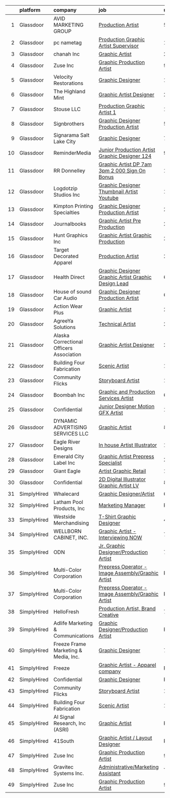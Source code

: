 

|    | platform    | company                                  | job                                                                                                                                                                                                                                                                                                                                                                                                                                                                                                                                                                                                                                                                                                                                                                                                                                                                                                                                                                                                                                                                                                                                                                                                                                                                  | update_time   | location           |
|---:|:------------|:-----------------------------------------|:---------------------------------------------------------------------------------------------------------------------------------------------------------------------------------------------------------------------------------------------------------------------------------------------------------------------------------------------------------------------------------------------------------------------------------------------------------------------------------------------------------------------------------------------------------------------------------------------------------------------------------------------------------------------------------------------------------------------------------------------------------------------------------------------------------------------------------------------------------------------------------------------------------------------------------------------------------------------------------------------------------------------------------------------------------------------------------------------------------------------------------------------------------------------------------------------------------------------------------------------------------------------|:--------------|:-------------------|
|  1 | Glassdoor   | AVID MARKETING GROUP                     | [Production Artist](https://www.glassdoor.com/partner/jobListing.htm?pos=129&ao=1110586&s=58&guid=000001818f57a4d39f6192e3453c7b8b&src=GD_JOB_AD&t=SR&vt=w&ea=1&cs=1_d06f1a72&cb=1655967294996&jobListingId=1007947394107&cpc=84DBBAA61F05C438&jrtk=3-0-1g67lf97n2hsc001-1g67lf986is3c800-e76a34bbe990b730--6NYlbfkN0A7V0KpZEibOia2R31KkKo-QS_Z_15RSZtpO6tRfXVCWUViCvfLr23bWvNSTicF_-9As8jhUDoEHvmHl8g7uz8qDaCgGbmrjkZ2_ri9Adf0WuHxKz1Go_mFGXyFtWUii7j89FgzLe04sVQ1bkhzt0ygUKFYH8dn8LNdfG5q0HOzOwHrOtQ0GHB-VM3nvMDLUisL1L_ZYv98ptHGsNthIhMK-uwDFUnlPkIgIRXcU8HgScsn0OtZBuhUTE26iT4CsC11gXes5mzxem6VIrTexmwAi0LiMeDaCzR4F2yIVTZ_ITvHR-8kBce7mcmUBUQy5Aej5i_VltrTeAFgXw4UzpQMcHl1UBK3Z6MTRbKH3kl1kXSmrtj2UvltQATYQbELtziMdoFjdMTKWSrq84U93GCQUwEFEmNKyTiczMNEQXhqXgD3maHFkKLCBDz9cbKTL1aazY5nNdesXCLJMODOvRysQsm1vk4DXIdn9Age_E0199F4gZAy_KWozuzGtwrh7GE%3D)                                                                                                                                                                                                                                                                                                                                                                                                           | 5d            | Rocky Hill, CT     |
|  2 | Glassdoor   | pc nametag                               | [Production Graphic Artist Supervisor](https://www.glassdoor.com/partner/jobListing.htm?pos=102&ao=1110586&s=58&guid=000001818f57a4d39f6192e3453c7b8b&src=GD_JOB_AD&t=SR&vt=w&ea=1&cs=1_781ed610&cb=1655967294992&jobListingId=1007934080483&cpc=16EFF8D9850E1D49&jrtk=3-0-1g67lf97n2hsc001-1g67lf986is3c800-3cd3e9a88b037b71--6NYlbfkN0DFd_m-NIxEdI9JF7hdQI8W9oUdxZLpU-FyRCny2N2m2r4NgZBvXEpIcr2CBnrzprmW0Zdn6zi9equiWg2qI_xlNop71XnpmfmQy2OiqOrNJLFOhCkejpbOZ227l1VKBetLbD2vPO5u7JBKIySx15IDV5IJI18aWeg62pMYFtHzzKfE6qOtsYIFBef3ltLwrt3B5oXtwlXNvcKkapYxaLs-IlNmKw3aGnM5MBBJOZhrWx1JsdznpVg1yTRISIi5owebn7bDjg3y-nla9H5wXVmut_i1yD6yolpvnsbvKi8hKpIACIMcQewt1Je99uE2RSxSjSSdNJbfi1lS0ek_3aCwYE1IFNim2O-HJtloZPBzh_AZoS4Daj6uLYLYxJEfx2fYCmgePUAiW1oQ1_ev6o4YN8oHfDbINNAE3NlxyNH3H3CTVxqTDBfh7jhdUxTl1MbewckuTo94dAGvwSOjBsqvpsdIuziwDZ-qjZ1qACEfxNw3eWt85kEntmeWHbrEg6QGcCDrq__dIqmpP9GlbbeI-lXXRDImeuE%3D)                                                                                                                                                                                                                                                                                                                                                        | 10d           | Madison, WI        |
|  3 | Glassdoor   | chanah Inc                               | [Graphic Artist](https://www.glassdoor.com/partner/jobListing.htm?pos=115&ao=1110586&s=58&guid=000001818f57a4d39f6192e3453c7b8b&src=GD_JOB_AD&t=SR&vt=w&ea=1&cs=1_9abb1c2b&cb=1655967294994&jobListingId=1007957923201&cpc=A65DF3A704A48F9B&jrtk=3-0-1g67lf97n2hsc001-1g67lf986is3c800-8641fa2e389c5b8a--6NYlbfkN0B6TcULZfb3cu0h-y8YhdfTDIi8jpfzA0mXp-9B58XZGH5IjzO1-VbNQe7AnQEc2c4RYOcQAiAWamkG5KxnCagQimeFcbeF6Xg9Utolzz4bdtHbGNCZ0SCtXp12PbEkEcDUsMR1gwDv4sWksON-ZsFYiZQ9243sMM_WspHxg7ooHNO9XNqz-UjtHZ5IFqfJ5s6lKc1HgWrd1lHyRRm4hFyPVcaFgvs_-4ZGiK03BSR0vfHtVO4KBFONc0VGdax_ygVTNCwSEjlJc_H3K84Oy3lvn6uzy1Pqqyemx35uCacUW3t1sCbKmXtiSORw2p6juUdmW-aEVrrR76IXwPvhvAgKq9RgsAXdxOXHbTCxAMZLh0u-01qB_k6xgBiep8Rivp5MtcLLpNV7LqFcO-hjtlDq6ASkLJCGQKDPz8baKTY23x05RkicXBU4QdsbGAVgCOuWxWuvMX9qkgunHPnMY8xtxl9WyZRDQ4WyLzGRfjYp6i0_jBRgq-Eb)                                                                                                                                                                                                                                                                                                                                                                                                                            | 24h           | Norfolk, VA        |
|  4 | Glassdoor   | Zuse Inc                                 | [Graphic Production Artist](https://www.glassdoor.com/partner/jobListing.htm?pos=110&ao=1110586&s=58&guid=000001818f57a4d39f6192e3453c7b8b&src=GD_JOB_AD&t=SR&vt=w&ea=1&cs=1_886b2395&cb=1655967294993&jobListingId=1007937048578&cpc=BA15C3E50D27FFE8&jrtk=3-0-1g67lf97n2hsc001-1g67lf986is3c800-0b8568a07d410f4e--6NYlbfkN0CdqKUP-fRlsGqWrLePJAseM1GGd4tijHt0mx8kQV0ErQUzFHyC0r4-m11VOuI_BDqzYKMAnvvFtF7P60FMTIcrBTp5Sid_2gxOFTkGhARRi657wL31TTlcPRmcXWtGDmgHMrxhKGaSXwy7DABoEpseNU5axQhialBq774lBGR6vchPopwY8gM92qN9zbc8QwQoITkudec9D3BJPmE930zZCFFZN_5LmEHQY_B6ZC6coVyoZNEvcYX4PccvQdN_0Tqpnl8fJz0rusV3CEpv1-Au11I58f-iRQ6L8_6elVPlNPK93EIbxgr6VhxMDQdKkcAKO5GDHKHFshOV2k3qNUBNy5srt0jXXZ76zrnRSKZDlW9Uai42oU0ZbPOu1OAcL7pgMz4VWhYGAGD603_CCnnEgrm1Wo9e-EiCfsyCPh_NbgrMOnYLh3w9CHqrB9RIRI-OYFzN4yOYBmNnZvg8IJc0Gs6YqqfYMIU9a784-6eLJS-IH79ztJFzuTuB8yA9U5o%3D)                                                                                                                                                                                                                                                                                                                                                                                                   | 9d            | Branford, CT       |
|  5 | Glassdoor   | Velocity Restorations                    | [Graphic Designer](https://www.glassdoor.com/partner/jobListing.htm?pos=119&ao=1110586&s=58&guid=000001818f57a4d39f6192e3453c7b8b&src=GD_JOB_AD&t=SR&vt=w&ea=1&cs=1_f74e90ba&cb=1655967294995&jobListingId=1007953681415&cpc=D39918EEEC7506B0&jrtk=3-0-1g67lf97n2hsc001-1g67lf986is3c800-ed3402e4edadf79f--6NYlbfkN0AN77IQYG4qNB0SF0w9dx5AeT6p643ab1gAjaH6HGqssSTiJOziOUFQx-rkxQ2Qw5YoWv23iPsrYkTx5hu6raKHBSgoPBs4oJ0BT-sEASzOa1Pc29OnwDpsH0ROCQYhdiLNKfIcSL9z-S6ZXBf1Sxuth8MaGFJjurKobo2vov7nETBME-b-wQAV6V3L5nz3LQk-URAZWC6TU-iV0V2_QtWfNDDC0kxJbmPvcaH0RrNbZyqNbw2kuVklj4o_3PHt9upUcZsPdYQROYgBJt1QNE_yyN6Fd7YhRwwXn-p2juF48vN77tpJ1Z4ZBVlWEMCXG6PbLjbGG3Uafs3CB00VdtkECNesglYSeFRdByStDDTS5JxJt2CCfbbrEpm-mV0c6zslXMWVGlso5KmsaO7lRmfsZVQj56K1_APhgKHC4DfpjoNeRqfDZq6nsW4nrVNwI6gUD1XURwRomwCH7vf6hBmtDD2yJaLXsAxfWdBC_BcPe9nLVbGN2-rXQ3zdnN1dlzmm6e94WA62kCEmL8dZC6mJfbhF4XU2YeIgJLJmLdYGgwuHIYPrbMLYwCIpj2cxHV2T6MgGP8RRvqot5G9T5lvZVK_oZrIcLpt5DakwCMrzDQ%3D%3D)                                                                                                                                                                                                                                                                                              | 1d            | Cantonment, FL     |
|  6 | Glassdoor   | The Highland Mint                        | [Graphic Artist Designer](https://www.glassdoor.com/partner/jobListing.htm?pos=101&ao=1110586&s=58&guid=000001818f57a4d39f6192e3453c7b8b&src=GD_JOB_AD&t=SR&vt=w&ea=1&cs=1_595c944d&cb=1655967294992&jobListingId=1007952141053&cpc=297CB4EAB7D64A33&jrtk=3-0-1g67lf97n2hsc001-1g67lf986is3c800-f9a88ad3db57a4f1--6NYlbfkN0BsHqX8Afu_eJ8Q1rBzXm4CuWZjmkE2hpenEkbK9tDwXqNdZrrLNm8IeSAgN9xvxGlBMNj1ncYUSmpbyPSY3HEpdBdjW-x9OH8dS38HzAvCfD7CATaFAKTnE54GaB0cmsEACbbii1FxUHznHsC1-gw-VAztqKZ2ClrHCMK0slgme0ydQAL4WcbraMdl6fdsjLKhYfN_pwFFjuS0c_OHaiS1fL84ofvn4PGuxJc0mYvg0E0-n3P5TI8ImD7R6R3WWnYbinZEPaxkSLpjhby1UFUsyqWQVNjB3MRQXEn2XbWxJ_T2Ru31m8cdGWU-4g-nG-uZav3qBX-DGW12WT80nYvAYoCZftOLuXgnJiDtnjuaK17piYRLDAU3UvJfxaOrNkKuPe7HgwD0iEWlZN8UPkIUE8rPo52FOkpKBUKxnxZAtXmR-YbRejdHcpJmAhCIm1KVqzNKgks30cHG7N0fn5uN2bqUSykKO5Pp0Igf3f3DyNQKsJ9AcQ4w2SFvnKMkVbVQs1yLGRJzUg%3D%3D)                                                                                                                                                                                                                                                                                                                                                                                       | 2d            | Melbourne, FL      |
|  7 | Glassdoor   | Stouse  LLC                              | [Production Graphic Artist 1](https://www.glassdoor.com/partner/jobListing.htm?pos=105&ao=1110586&s=58&guid=000001818f57a4d39f6192e3453c7b8b&src=GD_JOB_AD&t=SR&vt=w&ea=1&cs=1_a64ff613&cb=1655967294993&jobListingId=1007954437913&cpc=297CB4EAB7D64A33&jrtk=3-0-1g67lf97n2hsc001-1g67lf986is3c800-23950b3b5964e247--6NYlbfkN0ADSc9Aw7WcSLko5KXn6noZ6W2YZHZpIKF3H51IBcUglNYHyxzYln0m69qwNxwTPZ09eAuZjGJ26MZh8UxM4OlQ5MMmyH86DulKRppUUKr9_jUIUguNAyaDVsfUUbTtKXPrjmsROYt3FPubCvPiKyGzvPcsrdqFmDS58AJ0A32o6U8UuwDZ1x8ZJVcG-oLHr8u8BKOeu7EWmBkdkuaavVmg2LczprKN5GCl2V9kBAJOmLRxePF3bNnrmUiyB65PjbXy7mjCACO4THwUBIA9bvBnIShI7BjHXlGjfN0ucetpPSR4T1PYA3O1mmbQw9IZlTd8z4iLwL9TKeYbBJAr2Qwk4X-PRA-vppID_waMupjYI-xrw2apVrokGchR-ZCwBCAIBo7RUuGt--J4q95FwZMRK7SMSdE-YKInFJxkJwYgbi5DuCoSajvBD5IKKOu9tva7SSeIt_dQC81hapHLUKUIaJVxQXc654ke4fQgy3guydq82tNp5oqBMITOCudG6fgdHOumgpF5WeLPBAHRqvSj0_T26JnJ7YpqPBp6Eqb-r0olPn37r1Z3tbCtX_A7FyZ7PXdj0G36W3IRhR_hqb9X)                                                                                                                                                                                                                                                                                                               | 1d            | New Century, KS    |
|  8 | Glassdoor   | Signbrothers                             | [Graphic Designer Production Artist](https://www.glassdoor.com/partner/jobListing.htm?pos=106&ao=1110586&s=58&guid=000001818f57a4d39f6192e3453c7b8b&src=GD_JOB_AD&t=SR&vt=w&ea=1&cs=1_3cd1a409&cb=1655967294993&jobListingId=1007947707727&cpc=BE35796875A68D35&jrtk=3-0-1g67lf97n2hsc001-1g67lf986is3c800-3b984b60496ebe44--6NYlbfkN0ACccyFfUeZEWhzKtYpoaLcmomjXWL8izgaLOKzivMRCC-6YhmrBGzl6eJzelYjFDF3FNFHMwh8TWtaMjW1z7wdm0Rz4CzOzgiVrWIbMVmLx0vc922P8abZN1R881ZhDOwZY5x0z9AdWCM9Lkn_y8RntRyBh_e4K3VyHzcUopwRg7-UcXy6DViuAcPkL5p0d3f-J_nXFZ49zLhKwuVFPxvJp1tOZIcX6FnhjM__FEjRenRmZbBacoO2wvLVf57XJvX3wVNv51WAtPZw-xCoKl3iAxwlg5-uLcDN7jvJq_equ5XXDhSG5r8_0dRzQ8lMkZPog9HhiHEVz31MQX8Ji1-ou3no8ZZb9F_VLdxhSbksHzpG5R6hTIW5CWF2kKP3ab9W-dKVXBv9C93wHGNR3vBpjMjwPFPD-s8m7Si9dOAmQpaT42L-kCabsH9bEpgeZozqxWGC2YIchg40U8smffkwVfFhUCvNqeZbQCMRyR3_0lSOoGkpgFmgI2JvuFeUXBe0fHjkJ62BUnMJ4f9FdulQ)                                                                                                                                                                                                                                                                                                                                                                        | 5d            | Wall Township, NJ  |
|  9 | Glassdoor   | Signarama Salt Lake City                 | [Graphic Designer](https://www.glassdoor.com/partner/jobListing.htm?pos=128&ao=1110586&s=58&guid=000001818f57a4d39f6192e3453c7b8b&src=GD_JOB_AD&t=SR&vt=w&ea=1&cs=1_39b05d90&cb=1655967294996&jobListingId=1007943003103&cpc=AF02A54CD0F60729&jrtk=3-0-1g67lf97n2hsc001-1g67lf986is3c800-19706481237924a5--6NYlbfkN0Dx3r3E47sSe5bB3PIy1uzBZvlB7xy2NhfhZMlxQTsxrM9CNnVPR6P6JtBXNbjAjFcYmjflaaTuXWU3zqWuRh0bCTJWlJCYtS_oOOWTHzVtF6rzIX5w7GBlSlNv4s9oRYso8VcMP6C-dDzsVbHpDU0sEBxZeOAYAr-sRdSLbuQ13jjOAjyDjwAw1e5pExvFdZ1pGcQsJSWDfpIU6TbMgHUsvHDMGHZFUyBkNV-BVdT74jjmoFQCBNoR4I071hdJFVf1QV-1XiWhE2iLRNwZH8Iz48QFkU1SixpIc2zIl11pqikvaGUDS1fMLJT4cunOST7cEuGbtXs4sFZsKX9VimTOD6j1XzK7CXbQ5iYSXv8-WJeChsaCCcuv8NX43lo9_1dYI2BllSmAtNfdOs7m55S5nkBo6dH0LCoegfDAekaIGJTWhestX9IzN_p2hRC405bSnVxBPbUPvzpSw1R_0_v5Tot2ucMgX4gL8SIHzIkTlSGecqnudJyQ1qRvS3PxnOE%3D)                                                                                                                                                                                                                                                                                                                                                                                                            | 7d            | Salt Lake City, UT |
| 10 | Glassdoor   | ReminderMedia                            | [Junior Production Artist Graphic Designer  124 ](https://www.glassdoor.com/partner/jobListing.htm?pos=120&ao=1110586&s=58&guid=000001818f57a4d39f6192e3453c7b8b&src=GD_JOB_AD&t=SR&vt=w&ea=1&cs=1_a070b997&cb=1655967294995&jobListingId=1007936492395&cpc=8795CF9063CD573D&jrtk=3-0-1g67lf97n2hsc001-1g67lf986is3c800-7b22565f913d3ba4--6NYlbfkN0BV5xWQvMmIkgUcdRWb7iWRWS4LnwJ0A4ASNg0KGqrukA_POA8ifgoOj7ZHGRdIKnJM5Akv8CTLuRVEIx207IoYs1BhSAbtReHIYvmvPqbtNGNcxVsuzDtORUdfUxpihn8OMUflEE6gJ0UZbU5AIBq6QU3GEB8SGxKNym6o4a4v-qkxisXqaspgl7YK5uJRd6Au0rdj0nojwzslc2iBzquyul8rvuVMjLMlbsZZnIQvMIJuSqFq0YK3qeL7TxrciNGMj8S2b3NbrOXbGMKr0I-SnJ88ofPmBlEBTL2ThcE8LHn4b5VjSNqkQkxdOZJLcX8iC6LxSB-nyBIBthf6DAXG52kmI8yK9mk3Ud--qM_8D30LkR5m7NDK_i0clPn3lE0Jn-DzZ9K558Lo9zEanktRaP-ptGk9BfbbIdPujrBqXicjnPFlqdxqAztG7KuyqCG5_RofERshEupnXQNRoJk-qJxurBwW3kXOcqk-_dwtY505E9r8oUYXAeMwl92Ny55LzJeb1nr9s7ASdWXsixaRNf3jUVtXW0Q%3D)                                                                                                                                                                                                                                                                                                                                             | 9d            | Nashville, TN      |
| 11 | Glassdoor   | RR Donnelley                             | [Graphic Artist DP 7am   3pm   2 000 Sign On Bonus ](https://www.glassdoor.com/partner/jobListing.htm?pos=103&ao=1110586&s=58&guid=000001818f57a4d39f6192e3453c7b8b&src=GD_JOB_AD&t=SR&vt=w&cs=1_e294ecd3&cb=1655967294992&jobListingId=1007955687035&cpc=155EB9D5185558AF&jrtk=3-0-1g67lf97n2hsc001-1g67lf986is3c800-3b4761910ca3d03c--6NYlbfkN0DQpuU7UE6yhN46mdqZaAMIaggdPPHg1fhRxyLNKUmHpxxgyMMziLTYg2mRwjzRr9Z6aT9dCYPou1YntXrkxXKoWryHa2-A2J5ZfDYs4WW4sc6tvHqxiWleX7ikvSSgVvYopmyqwLGmjhTW7LF7Dlv_2SHY1kBMU0GQD99aVALiYAZVwhd0pFb3V38XpuM4Q4fN_TSP9up0gJP3PZpI69mvZAF0kyDLtoDZaFaPlrHULxuWoX2sutsO916m7j7nCz2RBZAo3K27Vbu8tsGZLkJrjAGdUuXkl60luliX5TUrCma0Fv7j3eLWHZo4t5kwz__AZFqcGoJvd7ysOc_nUIB-zb5DMI73erkPwcG5ngekE8jjW0rtybq_CWFPbUVVj7Z3sg9mbQyxW8eJmWzNn0YSYWbBxYtQQDtmySamSrzruzgaLmbW2A1dxGjNoriK1a-ZJ6XYweLf0ZExvFAKHu02v6H-HOJvxEZjGE2FJwiUhEzqYNKDLNhAQT_ga0R194QbTbaIn2fxbDCQprcdjbAhUofCpvNwlKLMnbOtEPxnbgNg4N19DiMEURifO-vG-BoakqJMlHRpBTaBQlEXCfKRve9ei9mHfqb2VjdsThTuzvxBfrhg1uudGfW2Xns8Sbn4Hz_lzvCJpqg5BU1v7Df0HxtIIaLpbJQjfws_omceHwg1y7l_FMl2-gr7T4S0MZT30TUBRfvw_iGPZUlj_3Hno4FfAjAlpO8cgP89m_EmcVIbYK-u52pOg3fnOYJ7-qZDC7mcy8y1Jx6DiPY8WNMP7_ml537_lAx3oLGHXWrnH3W1MBczoCL12NQxX0VcsT_Vm-K_ppROWSYVVDwiS8SqNdTULijyNlcRjIY1-EFsxQ%3D%3D) | 1d            | De Pere, WI        |
| 12 | Glassdoor   | Logdotzip Studios  Inc                   | [Graphic Designer   Thumbnail Artist Youtube](https://www.glassdoor.com/partner/jobListing.htm?pos=130&ao=1110586&s=58&guid=000001818f57a4d39f6192e3453c7b8b&src=GD_JOB_AD&t=SR&vt=w&ea=1&cs=1_baa18275&cb=1655967294996&jobListingId=1007954705702&cpc=39A4E8CE329AB187&jrtk=3-0-1g67lf97n2hsc001-1g67lf986is3c800-4f6bbf6ab21dd031--6NYlbfkN0BjyFNZUUvAOXUC9zjb5vx8bblGqKy5NDQQSXaudgCUS-RwZ5L5x1aXsL1YVjyStCNReoXTONS5XjFH3Y44Avw2l5cs-mbsKsw9iRazkZeFY4f3TgpNp1GhhuxpM9iL43qutxXFO-5Oac2waPnNKCp-jwIUU9Nm2oLRdd7SOIfi6nNsR0HMDWcuIJRYVjr9iWb6iujJBVvVoc-BWsv34-mu6R-HBTSsl9x33scPF1B0h42tlX9B6jXXKBepijDLquiuTfyI7_Tb_SHzeCix8i316tduyJCkZTWWhQ_RwQ-CuErEhtnBDIdbyzEwUPrjHudnkd4lSzeem0EncC8ZsCCQCsaUTerKz_OmdNj7RSdkoS6IfrZYRlh1ZR6vhWu5iQPiq5iMtBQmACQebAHDTX_wQ0FM73DQCOZePO2hQESSP23I7WSkqnOcfffI2HUs3diaElQGg-_wqcmwbrI_38x7aY2JXHH3Ymq8K0QhcSRJS4MYBCObavkD-8Sz3xN_tUYEOx6kAT2L796Dnpn-9IdPoWQ_zfpRk7I%3D)                                                                                                                                                                                                                                                                                                                                                 | 1d            | Austin, TX         |
| 13 | Glassdoor   | Kimpton Printing   Specialties           | [Graphic Designer Production Artist](https://www.glassdoor.com/partner/jobListing.htm?pos=117&ao=1110586&s=58&guid=000001818f57a4d39f6192e3453c7b8b&src=GD_JOB_AD&t=SR&vt=w&ea=1&cs=1_04ba4032&cb=1655967294994&jobListingId=1007956921007&cpc=663B5FE45D73772E&jrtk=3-0-1g67lf97n2hsc001-1g67lf986is3c800-6d00c597b6b50ac5--6NYlbfkN0DZZww-p_mr8GWlqIRBY21Wjl_Fk3kglyx5_HcxykVqwQHnXXR0FP8amgtuvC5Iy90b6B08H2y3xAl15_T794I1Bf70SkH3kx6MB4-OfUx6EgGr_FVZ1vPiIojsWgSV0R3LJzo019abcBQ9yt4X77a5JtVCkUylT4Ak89CPBVoT--wdkDy_nv-66ZsuO-9pUK_VWYXIcQ_njN8oVXEUSb25d1XapJoHoN1wUGhos-aY6-SpvyImQLqmlsfi3C76Fy34878-X9wJ_OG8U0VKWOQPC3-86BM9TcMUHnVGUtBqEivSFn2X82h_b_wevoTUOli9NQSWEobrdfMi4yH1dG2hU8P45pRxKsbeQzsudqeFg04Kb5ba_X6Hq7Erl7cBlfESSy7vnfvZYXTDKnzbuvlVeYNc4YJGYthIR116NrKL-iscujz2FLO0Z59LoiFVbZDmexWiazZG3Kobl23_27blI-9S9L7cbZ5wUAWNYq71GXj5uuup3IdL4cmEKmKL_Xmjdk_rqqdzDg%3D%3D)                                                                                                                                                                                                                                                                                                                                                                            | 24h           | Macedonia, OH      |
| 14 | Glassdoor   | Journalbooks                             | [Graphic Artist   Pre Production](https://www.glassdoor.com/partner/jobListing.htm?pos=121&ao=1110586&s=58&guid=000001818f57a4d39f6192e3453c7b8b&src=GD_JOB_AD&t=SR&vt=w&ea=1&cs=1_de2d90e7&cb=1655967294995&jobListingId=1007957296401&cpc=BAEB662971763A76&jrtk=3-0-1g67lf97n2hsc001-1g67lf986is3c800-207ff1893da048ed--6NYlbfkN0AkzQkZ8_9-i7_xQ3n4J8S4UWdWKSdyy7Xen1coeqyRb4qpVWxuxqBRBZ8fApyngVkWSbNjsUZb_eYjo58jrbuzV9DYAS-M9JqGISD1OKM5RsTPumJh_PfZKOdtZDHrppW7GXTpwNgXj7rRWnUtcOW8pzA-Xf5-aKGmoRMFJfWDoAbFEKggqrHB9rM4HzZ2y4EK6CUco_WAVizP8QnP9gR82PueaR7leZIAGtDPTFifmtHqnR2fHaR5a8Qv-WyG-fZ96ujpagmI8iMAF56kjau_yB0azs6OZmqcsEPg9bF_FAuWYP5QD9z4HPTG85btcm--ZXVrs1HLW3Fh-PkzxGJKOd73Xmcfkhgs_fwLTpolCs-k6-Vsw7AZdOH-zzbpMwoS8ih4RgzYv3dw-BgOlhqB5RFD6CLdWwxYAzYw08py8qKvdAG_W9F_RcFgOyIBkAOQL-R4KcFn0XdEB5UGIp502SSaeUP9hZUnGoonRgLFnKqEnbpicjT5Es2WyyYqsRk%3D)                                                                                                                                                                                                                                                                                                                                                                                             | 24h           | Charlotte, NC      |
| 15 | Glassdoor   | Hunt Graphics  Inc                       | [Graphic Artist Graphic Production](https://www.glassdoor.com/partner/jobListing.htm?pos=122&ao=1110586&s=58&guid=000001818f57a4d39f6192e3453c7b8b&src=GD_JOB_AD&t=SR&vt=w&ea=1&cs=1_0b637b7c&cb=1655967294995&jobListingId=1007951879888&cpc=444700D72F2ECBCE&jrtk=3-0-1g67lf97n2hsc001-1g67lf986is3c800-0abf8e71859f38bb--6NYlbfkN0Bqu7Ztqn5X-aBEyVwJJIamyfX6Q_oR9HkxbF_uT610E0Y3j42G7EdXjRo6nXs1CKR1IkoLXWyvOOyObeBd_h_gqxeXX9vUF0YD6hw-7NC6Kb8G7SQom9HdXWX25RAsGF2Nzt6HyxP6PqWQhVJpPPsE-9P_cDC9J9vKAo-ndIHtcsKBoW10h4VHHZbjHlSz4RQXpF8Qhf5r27c1wY65UYGcJdOdwA9Rc25fxb-OXiUNBAb_tNK0zBmXSZqPpAkIYUEyCCIYtm3GJJDezIkz4fvfxZg-isEr9Q0dpA3TV3ZMS7zuGPXfuFw5psDdora2DmA3-XhZCn6NS-fVhx2ESA9AOUdcCx3NHnQ_XgLX_RBeQUxw8MMvuIvkQ9KAmlfQBSOUzTiC52ortZmuMC9asUw7LfM7X6ttm3Vqg94LQ_SC1TL9CcopqLzJ4TuJGDk0gDab3ZZDSOr_mtmFD00pilg5s7_-CLHLBovyPid-fdZMObdZQhsq8jeQMO4qx7i8o1A%3D)                                                                                                                                                                                                                                                                                                                                                                                           | 2d            | Silver Spring, MD  |
| 16 | Glassdoor   | Target Decorated Apparel                 | [Production Artist](https://www.glassdoor.com/partner/jobListing.htm?pos=113&ao=1110586&s=58&guid=000001818f57a4d39f6192e3453c7b8b&src=GD_JOB_AD&t=SR&vt=w&ea=1&cs=1_305980c9&cb=1655967294994&jobListingId=1007957354561&cpc=4B86475FAF393599&jrtk=3-0-1g67lf97n2hsc001-1g67lf986is3c800-1a3b45e677a54cb2--6NYlbfkN0Bo_CM2a8GgFIiw_-9fb5ug3xmG_MFCzpxBl7ntROtVZZwkxXllnYUBEouZ5bRRkZHsuEezYo4nGhE4PhEdmyH-nn1XLLvp-SwzZA1fz7eS6BbSbtWJYURT0ATtknenuNdkFHmNXLXvQFw0HRlzm3yYQL0gDDR4NgSzxPxGy_ENQrXui4MyF8Qfuzwxc5LaHoMH_29d1sBZTb5110Hi8Mfa1Xxy42eqXfm0k-P58YBjBEYJbFljLL362s8JxMxisYPfJaPi1MWpVcxgoVWyx0lVT5LSViHWXBTtvjJgj1udAxK-mGgB_7jqVapJ1x0ummiDyaNA3VQvo51XwBd7c62B7HyMD4tOi9aBVUujJz4ATxsgG1oHZCOdJM9DsBUyI99pMbtdTbE533OAO0H41i4mDOI2c2xmT4Ucgcfoh1qV7FbrIs6RUrNFHrv5Ei_bgJUsO0r6Oyq9HjG09B1VrROiQsBfx_ob62k9o54-JmicgwGY26SyJ9-x4nF_8dJI99c%3D)                                                                                                                                                                                                                                                                                                                                                                                                           | 24h           | Naperville, IL     |
| 17 | Glassdoor   | Health Direct                            | [Graphic Designer   Graphic Artist   Graphic Design Lead](https://www.glassdoor.com/partner/jobListing.htm?pos=116&ao=1110586&s=58&guid=000001818f57a4d39f6192e3453c7b8b&src=GD_JOB_AD&t=SR&vt=w&ea=1&cs=1_4a2023e0&cb=1655967294994&jobListingId=1007944878361&cpc=59DEFF8D475298C3&jrtk=3-0-1g67lf97n2hsc001-1g67lf986is3c800-a2aa1146b194ec1e--6NYlbfkN0B5WMGpYivpCySX_CEk09V-PgENLYpWnd85g7YZiaO8UFs8DyxaSnqivcIxVQ0xQBi18OTUQcPfEcffM3Esqg1RO8LNAp9Q2p7wjtMYydDSaTmhtNo1SLFeLDPV_qGjD-6NV9CY-iHFrExsWTND595DpzwSZesxxHYNtC1NZsADdomgcrTsnJRKv-1coRtBthWPA_-aanXTMeSchqZ-r2zogE-rpGZy5Srfs0-yvKWmDhQLYBHpc9HpvGHobtmOLJ7hICoi4o_1kPrRmGoyJOb9Al5WVizKQ0t6oU4AAhJtfA5_7uSYuhGfEA9u7Y3QofO_X7yDXvl5fC5HHLaWzfqRtN8lvN9XUbM84zRn8yn6cs1LB0rSSarw7deHb-AUOIM-7cKiNH437NH_tl5a42-wqgaJMQ1uPRqnQkZFd8GHtrrofsUuYM16ZIj0MDk9gAH4u8ZThpwbrOgFROPBpovdRAf1NI9tGGyvquDAd-VHbOt0ge19kfhSmRs3C9e9FudTv2e8Ub-glTUEtvgeKa8Q64VuJtdwe3K7ddPMqxTLXQ%3D%3D)                                                                                                                                                                                                                                                                                                                       | 6d            | Bangor, PA         |
| 18 | Glassdoor   | House of sound Car Audio                 | [Graphic Designer Production Artist](https://www.glassdoor.com/partner/jobListing.htm?pos=104&ao=1110586&s=58&guid=000001818f57a4d39f6192e3453c7b8b&src=GD_JOB_AD&t=SR&vt=w&ea=1&cs=1_10c10696&cb=1655967294993&jobListingId=1007945365513&cpc=6BF42D0955AE9A34&jrtk=3-0-1g67lf97n2hsc001-1g67lf986is3c800-f53c92ecf7321bcd--6NYlbfkN0CzcDFs8cjNZITHzPaspPYUdxCTppyanGLeq-qEeiOFH5LHG5fJtyY_Z60xetXUmzhFSJq9XRukMQ2MlirTA0TYfbYRVr6yhAnm9BP_UmcLUD8cIFgeT__W1_n6p8KBJmE1hC36HuCzelT27DL3aDvpuKyr2yWrWUEBOMVIfKzbFFpTxH8dl5--DGKKqEf4d8B_POUS7bnSeprtl2s41buGTNMBlXYTaPaSezzg8GNrnok3wjBQCaNbJCgXc3TdB3Hg9wUjOLIU86lQICOOZ4H2rl2wITaHYq3vqX1-tx2sgJnNKiRuEPDWApisxtRvtW-TAEh_G37YUOy-WyJZILCo3i-T_bnHsEnKjJi0VUZ1mDrOCqBeKxTITe0x5yx0um4cTMx2whD8gJYPi2YCEL6E99H8Tz6xchhRVXhMXVY02Z-ZLp2NI1jDBv-qurL4_KBg74Hm8rzHXFfDApl0reU2xEOOKwYiYVMSDw-hsRAHUvi8t5vDxsyfh_mwk4QLe15hOmiBrs_AIg%3D%3D)                                                                                                                                                                                                                                                                                                                                                                            | 6d            | Phoenix, AZ        |
| 19 | Glassdoor   | Action Wear Plus                         | [Graphic Artist](https://www.glassdoor.com/partner/jobListing.htm?pos=127&ao=1110586&s=58&guid=000001818f57a4d39f6192e3453c7b8b&src=GD_JOB_AD&t=SR&vt=w&ea=1&cs=1_b06db48c&cb=1655967294996&jobListingId=1007952774823&cpc=47CFDC01B3F81FAC&jrtk=3-0-1g67lf97n2hsc001-1g67lf986is3c800-07ad640696f888c9--6NYlbfkN0AY6Gv1itfGXsv-BOjr1bO6SkQyolzf5SbNouFlduSrEcy1rSPPGpi-vJSvMw7les9Y9Q_4Rhg4yJRLtXkHY_tgOeChyvih7ZPxg0Axt97UWUu8u8GJ4gkBgKUi7UBFFQx83L-KIBZYF9_H4D-rUc10jC0d4_JJfaA_6gdpk1F8mtGR3H2tWQ3QTrwr8rqk2e33Fw07L8ocmFc75eC0jZjakW26VV3Qybx-kwj0EVhp9P6dGdWZPZJbtY7Jx0O7cwS4f6_eFLeSRsh2bl42oqYplmfPT26_Y1deWRRQr1n-4jsMTaELtxkNZ0ucpKPiU1YPd5K32ChSiRNQCigR9gL2fCVj5vWXfAt3wZ62bVf605zSfWJ-D8Bi61U-N2Tl5zi1qqYkLJA44kmNCIxR5U-d__BjoxliTih1yqTpGzu7j9jbCkTWIwyF16egRBXtO2JG1v2cTVIj-hiTdxnytgS01EmsCyhDrViEz9JrZqkh_cpKTUsqkeh5)                                                                                                                                                                                                                                                                                                                                                                                                                            | 2d            | Conroe, TX         |
| 20 | Glassdoor   | AgreeYa Solutions                        | [Technical Artist](https://www.glassdoor.com/partner/jobListing.htm?pos=124&ao=1110586&s=58&guid=000001818f57a4d39f6192e3453c7b8b&src=GD_JOB_AD&t=SR&vt=w&ea=1&cs=1_70152323&cb=1655967294996&jobListingId=1007951928158&cpc=8795CF9063CD573D&jrtk=3-0-1g67lf97n2hsc001-1g67lf986is3c800-0e97c32089a08e2d--6NYlbfkN0Dwb_YIohz4zuU9-hizYTxpAJ9-qZQvsILXUPhgrrTAx5tS5Q7cYMYpo6ALWUQbQqPQiQ1qn7MmkWW37chkrsqLUFxmoGR0o3NHbhVPUXlHnJ0w3ZNtz9xp9hODUcuxehPfOLsRQhJ1sJhH3MYYD2quhXlc9D8fH-RjvVqMr76o7_mbbIfDg7xw2MtgTN1Zxq2KLZkgXPHJTW92G3817-W0irJ2UCj9T9VucvkzZVDUAwlhzWD4D7ecSLumMhRVYyq9_-sk96FkkGqu_DB2YsWbbJTkrWJO9W4GUcgPqL--OqBXmn39ji6z5yZ3Scp2DPuPNzJfTH-HB4nVfRw24wLDuns-RdyeR7dh68oLBCikQza_fIh0VPzVmwxy94bRZ8SOu5wJzC0kW60GVtvRIyTuvIBI7Vt8PPWmHe6UMf5ntkJ1XMN2GUo3pjSykbX1TLEQkeBAifP5zSksw3Rb9CkKZ18T0kvEHuna4jddg982afbW0cC1QiGnS6QQ5pmVGS4%3D)                                                                                                                                                                                                                                                                                                                                                                                                            | 2d            | Remote             |
| 21 | Glassdoor   | Alaska Correctional Officers Association | [Graphic Artist Designer](https://www.glassdoor.com/partner/jobListing.htm?pos=112&ao=1110586&s=58&guid=000001818f57a4d39f6192e3453c7b8b&src=GD_JOB_AD&t=SR&vt=w&ea=1&cs=1_e6e19314&cb=1655967294994&jobListingId=1007952249569&cpc=E6B95A06C1BC174B&jrtk=3-0-1g67lf97n2hsc001-1g67lf986is3c800-94e583afedbbbe55--6NYlbfkN0A4hgeKHdLyHgzaskNEvl2xXMVaueUT71iJOYpLYISQUMokOAxkb6e4Rat-3GJQ70HFt29LOIq7UquAahj23gN0xrWNjbfhpS80-WovpHfnsHvXiAA4rVxNUIp7Bh_z5gOLAwBW6FEAZ5f5AmE8OZCcPHap64XK40CNafqkzdkVUKr_wFHGJQCdpYBo1TBtqwv-cr1UQlLz3MQ9gBXpDo7-WYLX8up7QcZOCLlZYAOvhqq0XTdCteAGJR85FxazZpzWVIYi1Y10ci9om-LQXVVcSEXhVfhMP1PDDQ3_zhcVqliX3zDFrWeXlOhAsK6WqTV9ix8_mcTnBMRd95B7_XRX3bcbwcSdFU5JPOFTXtiqHzdhQhWhWEVUmBQ3zEpwh5muA2aZ0hm0t75CY_-FafFAZw5h0qV-1d9GVc-v8WNCh4JM8RlecjCTiKaj8M5p-HQPLvqqy3KXhRYu1lWE6QApuCKQo6yxyebe0kJOqC8RaPXWAu83MkTi2kkZpZOxfFwLL7j95Z34wQ%3D%3D)                                                                                                                                                                                                                                                                                                                                                                                       | 2d            | Anchorage, AK      |
| 22 | Glassdoor   | Building Four Fabrication                | [Scenic Artist](https://www.glassdoor.com/partner/jobListing.htm?pos=111&ao=1110586&s=58&guid=000001818f57a4d39f6192e3453c7b8b&src=GD_JOB_AD&t=SR&vt=w&ea=1&cs=1_be610cf2&cb=1655967294993&jobListingId=1007953981578&cpc=155EB9D5185558AF&jrtk=3-0-1g67lf97n2hsc001-1g67lf986is3c800-d3ee0eeee4bb9e1a--6NYlbfkN0BgLSOkReIUc8AtKUAmUdccuF4z4T-0Om5DuLz3ndDivCUxPBUFoeIF-gv78OFS4CI_ONXxUsOa29_xCtlESnGj9sVpYrgAE2aNMLRo8RNfy-dXRExDcE6hbwZ-UnBiBchQPf32dIr6aNZglu8W4qbk1utX-W1kTqBmRaFBSR39x5ZmXdPewvlojXcrpzLBsrrqA8XcaCv-txHO6UvP_a-Tp6lOB7DXULXlMIrU3tOWsNqC4OugnjBiU3rHwHYNVXMs6p4xXVrWXX1GwdriOMr7DT5UXiM8EOlwYCfCLVjH9g-i-sLF3YsDrunJEaDSfEmTTuqnVUExRAbx-tb8hQ8hYSxuQvu5-8lwRJi7CNvkq99gI2u6X5p0urV533pWXfwewjJ4HvddLqVoZ7ImU_bf7LXXrlA9xx4PHgSD7Lu072dvhRvdnaRKTjkjPzFOMMctIKe-cKMJAr5kuuuNIyYpWDpWK7_G18aH-g8ihFW75xRche43wx9kROnwyyx5-Q0%3D)                                                                                                                                                                                                                                                                                                                                                                                                               | 1d            | Georgia            |
| 23 | Glassdoor   | Community Flicks                         | [Storyboard Artist](https://www.glassdoor.com/partner/jobListing.htm?pos=118&ao=1110586&s=58&guid=000001818f57a4d39f6192e3453c7b8b&src=GD_JOB_AD&t=SR&vt=w&ea=1&cs=1_3db33548&cb=1655967294995&jobListingId=1007955196930&cpc=AC285F3A3ECA6BB0&jrtk=3-0-1g67lf97n2hsc001-1g67lf986is3c800-bfa007354173d29b--6NYlbfkN0CgTQJ0CpjPMqlxlxOYU-sln3RHS1tpZQbkxPtLs4eXMhs81fbkEC4JF4aLxANJIv0MqSH2pzG5Vc7dUIZOo7EdH5HRhJUBu-eesfmE-eRc6ABpHrTnSokiRkdMViNJam1as3SikrSI2DnJXCPYJpMXaLnlOa1W5nTkjtdH7cZ3kD-vm8wunIzDy4RJodpHZxfvxbIBocE91j2EjUp8awgGd7z0GktewxFWJawXCRHunYVjoRzDZdNETMF4hZ9Z6xuaYFgJogO8TRk13iOVxYwwk6lw2JVdCAxYGNqKH4JiM02tlzn4MVLoJhlB3avLXnpbTzgojIDKycVt2g5AB8pCrl5ajx4ZybjS0XvQ_xiOXuDQDHCp1NO_MPzY99mma55APIbEmYmRqTipRraa-xuJyWygZf-Ld1XoAMnCDgSTHnXpsfwlD0JGE4fpWfo1SkHY_wjTeEQlknRoC7B7d4I15hWuFGw1UL2eyRAxjicvbQ-lBNQ54FPCMuDfnIjF2qk%3D)                                                                                                                                                                                                                                                                                                                                                                                                           | 1d            | Washington, DC     |
| 24 | Glassdoor   | Boombah Inc                              | [Graphic and Production Services Artist](https://www.glassdoor.com/partner/jobListing.htm?pos=107&ao=1110586&s=58&guid=000001818f57a4d39f6192e3453c7b8b&src=GD_JOB_AD&t=SR&vt=w&ea=1&cs=1_5d472d26&cb=1655967294993&jobListingId=1007944616728&cpc=4A4F3732B778070B&jrtk=3-0-1g67lf97n2hsc001-1g67lf986is3c800-56833c0259884308--6NYlbfkN0DJNLXyEufzrLCsB8lPQojKdWCr81fqwHa7KLr3m6OgMurzeEHMPoDe24HG5-gAgf2xa39yPDRhT4m2J93iDUlSWSZ66DwoOZeHxGjCimDGgMRokuGmdpTU4e_7ArilCwvPyHsbLl4_QTYf34Yu9d9JRhooci7LxjBBWI3yskrKJX08BwYgyo4GEAzD5QazB9taCo2_oFos8ABtgkLdVsrQP8U6kTEp_f8xbM_Md37UNyZrbWndW0XvnLrfkpw2Prk8eEGRENFD4mcvoAs_d1Nt-voBTX7-TbcBY7MgK3qlAK13UbJgXNMWsNHWSqY1KaVZ1XYnzESwyovVR1QvUM5aCt5zJOInbZJMbIFmI_hsfz7x8eqggFHpzr63xgK8V8Qw9MJLEBMJg-QhRVXFnzmEMiAJrMPMRSx-ZNkPRDzZ1wq89X7HXDOs-v7WbiZuBc815Mq-s_goEr6NUK2CuKcGECycHr9lk_hSuMPMMW7btNVniz5D6pUobWzLPebNS4Lm9FC8dk8sbRKbq3Vd5tEXHA7Uu-_DL_g%3D)                                                                                                                                                                                                                                                                                                                                                      | 6d            | Yorkville, IL      |
| 25 | Glassdoor   | Confidential                             | [Junior Designer Motion GFX Artist](https://www.glassdoor.com/partner/jobListing.htm?pos=126&ao=1110586&s=58&guid=000001818f57a4d39f6192e3453c7b8b&src=GD_JOB_AD&t=SR&vt=w&ea=1&cs=1_8124693d&cb=1655967294996&jobListingId=1007932099486&cpc=C63BD00756FD6F58&jrtk=3-0-1g67lf97n2hsc001-1g67lf986is3c800-4d0465f6703585d2--6NYlbfkN0BdWmvb-rJl2QNnPZsqfom0WtyBpRDZD-qGOAPpXEAerS5-sa0bSRrZcEP67AQbcfSrhoC_8OzfgprOs7nwhfD5dr7yUAk_NEWf_M8MacgyeaxXqpbio8oWYY83260644x7lV19oMZ8Czsnk_RjqLo7jm49TE7qDXAcmdQUxumcBdISx9RXbtVWYoVsNBd1UINN5eiklzhRzVCy9W93y3rBezXnYc0nDtii0NIWGRy5jKNZj3fK22uNpM6wLj59jqG9oyV0ctLwFhN6fHk_325sxbaKvXbLNDBZxGW0vQgX3-I99i1voMm8PWLFnCfsJ8IeVkVra8iqaoy1skbVb0oO2Sh29ojbotDCctQ6v98tY8d2YcB9-fDoCXSWhmBm2TbaY4J-ToByXGcj6u9mQ8GellW4SeJD8ATOneFkffxSiH4G6ZpY6EEcSrtneCiG24xc2ZMg5mWZ8pVqGsgBaK-mFIcE7yz7-rp1Xd1tKzBbi9nSrJLywhgHuIgbJA-qq5I5AYAEDPjuXTCAz-w-UH106aJNbzRzqtQ%3D)                                                                                                                                                                                                                                                                                                                                                           | 12d           | Baltimore, MD      |
| 26 | Glassdoor   | DYNAMIC ADVERTISING SERVICES  LLC        | [Graphic Artist](https://www.glassdoor.com/partner/jobListing.htm?pos=114&ao=1110586&s=58&guid=000001818f57a4d39f6192e3453c7b8b&src=GD_JOB_AD&t=SR&vt=w&ea=1&cs=1_f301bdcc&cb=1655967294994&jobListingId=1007939781646&cpc=22ABB673398E21F3&jrtk=3-0-1g67lf97n2hsc001-1g67lf986is3c800-f873e6c0daefa6f0--6NYlbfkN0DdLn5tXN_RiyJSiFodarGZFJKa8s6F6AK0THPBWp05McNH5sQAMcv2-Y0dXIshIGlLRyA7qAWkD1Y0CgAQ4NBbz0y06c38D-8v4qHYHv47dK6lJKrcvqh9syE7v5_dDtWIIseAZFbpjVKg1WRHFEzxVGuOL8ypitP5NeplAybgj8ErghnJudI2BwAiKNmoeaTvto_alk-uYNi7gxrA2sksGO4A354ibBWA0o_Fju2rFDhokybN7xl1fgIkrZre4G52X2s_ZRPM9IEaDWE7JiyulTOT9cl4vXr6FsyyE2noN8sm-h6C1hw8ObzhIwdp70tVGH7beLsauG1NzP26b_LKs78dme2486bAllL4Y9jOr5YAtG0yH15O3McxJ4IGnxcNNZqAp9jbyzhEh_UKlW0HHEInABFRRbV6VN96qVLti_fUWsCG_sGezDOrETCbPxRuq-JjO5RnW0ofPwa1qId6cQFLQWybt-Sc4Kk30dYHsykgygGM9JWyLE8GVKtAM2M%3D)                                                                                                                                                                                                                                                                                                                                                                                                              | 8d            | Wilkes-Barre, PA   |
| 27 | Glassdoor   | Eagle River Designs                      | [In house Artist Illustrator](https://www.glassdoor.com/partner/jobListing.htm?pos=125&ao=1110586&s=58&guid=000001818f57a4d39f6192e3453c7b8b&src=GD_JOB_AD&t=SR&vt=w&ea=1&cs=1_347f5047&cb=1655967294996&jobListingId=1007954518343&cpc=9C4F014304452074&jrtk=3-0-1g67lf97n2hsc001-1g67lf986is3c800-86f28abf8f0b910c--6NYlbfkN0AKFOZb6CIbLWyB779ffnlvZ4f55tPLdhk7wrLQGczlHpdRSWFPFMPS5QX5fQqb8n40fxHT3oyNm_h7CTk-hLUFlqX6xNKwWGpsYGmI6WGxzlBzADMz02AuI7Twz0iAcIRqNw-IJ7whTAaQ8Ji1XTrtIm326HfaOqBQvU3twqtOu-r2nU4tokhJUiB6aANrbv6JglvwT7e-1fCNB56wrzIq_fQWJnbu82hhMxIDZ9JjnF5eN5CIUIE5hmNqsjv80pIfzX6BXCkuLlNnTbJU04mC641RXTgogYMcqjBmHQR_FX2KH1pc2J9K4mRUrLbweTIS086S6vo_3wsepWWasZCBXiHzyxHiSGUf0NZHSBqdA_0_O51ZG3woiyrdnpxQvCOIpMLJ-JBFJaDf65Zw6A69XG8m6NtSGJb5hgp56kBaBOpCt3rT3RCGXzniTruS909FzfqohIAZMwUPIijO-qwfcASc3td87kqD1TJkec-oSNFNW-uhhDiK8c8YjnaR6DrSqzArSCNQ-g%3D%3D)                                                                                                                                                                                                                                                                                                                                                                                   | 1d            | Moab, UT           |
| 28 | Glassdoor   | Emerald City Label  Inc                  | [Graphic Artist Prepress Specialist](https://www.glassdoor.com/partner/jobListing.htm?pos=108&ao=1110586&s=58&guid=000001818f57a4d39f6192e3453c7b8b&src=GD_JOB_AD&t=SR&vt=w&ea=1&cs=1_5e8d4466&cb=1655967294993&jobListingId=1007956845930&cpc=009A9C8147DF705D&jrtk=3-0-1g67lf97n2hsc001-1g67lf986is3c800-eff4f848c7906d14--6NYlbfkN0C2SVAOpOeIWQkPp9EeCSLxTLheLRty2uanDx8E9nXZ3mMSUdBgMf7rzj61rGOubWq_KrJ9MTnRL8lyw5xyTV3J7axUJjqpJ9KYwWFLYFRFRdnzALHHHGPVGYD57CGotGw2P1wZxZde9ZpGtr0yFHxckSAEGF4od0kyMiLRx_KXsw9UIrBpHT9T8sWpQlpcjKgecq3exndKnt0T3WPWzYnJ2NWNWmrO2lEWxqNM39UZ0bM1bI_CH2h-Ml56A46vq7adx8wId4erII8lU3EoQ3SKUJoqtBA_IqeptuAzr3aWDhivZLKvJJRMW8m3gf-0uACKT_o0Z48WIGdfNkyuIGzSPgtNAWv4IpSRga25U3m1mhesm5VGzy_il4xQUbE48-gGqt_KNj1_JjMd6N0g3MuxBY8te5AxtgFjO5fQWnqyvrEeWP_dhRXPMPZqj-mfvwOMs9_sPeNCsS5yvWsFUXaMXwz_-b0avswKGTr4FlGrwM1KGTvz88z0kSJNBe8z-7Q-pODdwnRAcw%3D%3D)                                                                                                                                                                                                                                                                                                                                                                            | 24h           | Everett, WA        |
| 29 | Glassdoor   | Giant Eagle                              | [Artist  Graphic Retail](https://www.glassdoor.com/partner/jobListing.htm?pos=109&ao=1110586&s=58&guid=000001818f57a4d39f6192e3453c7b8b&src=GD_JOB_AD&t=SR&vt=w&cs=1_aaf04bf1&cb=1655967294993&jobListingId=1007955656883&cpc=654405A9B1E0A9F5&jrtk=3-0-1g67lf97n2hsc001-1g67lf986is3c800-a54d45d18e568390--6NYlbfkN0B9Z5kUrYpJSl1jY-NmjPX7HlwbyZlOtE5lNuYxyWYp6_Kd1vY09tdQW75rfJYrLmtMUsXy9k5rzyAXmYvkE93g6ypNR53iovgSCeBLlDhCW7cTlQS-faZBIVd-OZpon_UCuSkA6UEi0CsH-1XnToFLlcG2FZ04o377ku3FpmchKaRjudh2yStZFh7DC5CdVS3rgd20lWzghOuTH4MjzEsgU7uIql4uqvWoMS-dtwW9oJjNEBuHzKvvCIl3f20keuTII2bEzqVsfNIOBPYMktRPv_B90OwBrrhiPM2pRpevyfea_Z615KHCbrAErmv7YIPc_IRqhDGqmH_loVklxa_VgLX_66GA1-M1nJlF-Fo9XYl99e8O5TqK-vy7IjaKvC0l2SZN3zQtJ0zOHISMhYd3-Wm0E8SGnlASLLcoghC9rKVBmfeEuojKC5JIUbgdoRShv2nYN8AsLFRD3zHqqyQb6lJMzC5bjJCAkHLwxCODu2f-9wFJFT1_)                                                                                                                                                                                                                                                                                                                                                                                                                         | 1d            | Columbus, OH       |
| 30 | Glassdoor   | Confidential                             | [2D Digital Illustrator   Graphic Artist LV](https://www.glassdoor.com/partner/jobListing.htm?pos=123&ao=1110586&s=58&guid=000001818f57a4d39f6192e3453c7b8b&src=GD_JOB_AD&t=SR&vt=w&ea=1&cs=1_42fae285&cb=1655967294996&jobListingId=1007939325054&cpc=FB7E4A1762AE5BEC&jrtk=3-0-1g67lf97n2hsc001-1g67lf986is3c800-6c8333241b40ab11--6NYlbfkN0BF_tZk7gqx9EOCqRyLAxA1Psn4F8B2r8pllNPvPKbOdYkEBW-xvYsMu1tHTFl_vmuqxnDMnfe2StXOwdK4NJg7tIPAbnkF9hWPQ38dusuwYqTsgAZ_i0xnhGd60rIH8gDg7_PenT4jGJYj8YQHW9oHcjcwEyWhqoHgBuBbeQexR64-S-LHU9MwzRoQHOiecyJadgaNqIJFZI-F2FOva81WsFwNFagpJ1upwfZn1trrAcGXpXIZOqzFwVe44i6xw_ojX_HNOeAbkmLcYTi6gh1pqG7YWAucQU2iqcxK4x4eh5WC_DkVcJ44137QJMYlE_Y3NwrsoY5tfPoUVHaQQdGpKn03ob8xtGqAcbHKr5BZrSqlyBm5sVenX5mjJCHD051wZvHy4VOWObNYI7xAxl1LsFItgDz4U4gBrD22r7hyIPwPmee8JcM8fFgau9lZstAq7JlFZn2itkd9LPF8nZGhWgLTa8PYfklTUjMJPRW8sc6SHF-RJDYEQp4B3KaZ4-uBlC0UK68Nb3nXQOBYwAo7)                                                                                                                                                                                                                                                                                                                                                                | 8d            | Las Vegas, NV      |
| 31 | SimplyHired | Whalecard                                | [Graphic Designer/Artist](https://www.simplyhired.com/job/AGePdIQFdwQEiSOG5o2WaseyOk4_8w-9RmFLQhAqUdi_u8PiSV9s4g?q=graphic+artist)                                                                                                                                                                                                                                                                                                                                                                                                                                                                                                                                                                                                                                                                                                                                                                                                                                                                                                                                                                                                                                                                                                                                   | 6d            | Remote             |
| 32 | SimplyHired | Latham Pool Products, Inc                | [Marketing Manager](https://www.simplyhired.com/job/dPT9JtrjiVR5UNpO4P3Nt4vqBLTeWHFe__NZky4UZgZ-JqxxoFePxw?q=graphic+artist)                                                                                                                                                                                                                                                                                                                                                                                                                                                                                                                                                                                                                                                                                                                                                                                                                                                                                                                                                                                                                                                                                                                                         | Recently      | Latham, NY         |
| 33 | SimplyHired | Westside Merchandising                   | [T-Shirt Graphic Designer](https://www.simplyhired.com/job/v6CW3UFo0DxZ9IozesLWcJnPvHbJkD4X8HJxh3Vum9I309kFFt_vzg?q=graphic+artist)                                                                                                                                                                                                                                                                                                                                                                                                                                                                                                                                                                                                                                                                                                                                                                                                                                                                                                                                                                                                                                                                                                                                  | 4d            | Remote             |
| 34 | SimplyHired | WELLBORN CABINET, INC.                   | [Graphic Artist - Interviewing NOW](https://www.simplyhired.com/job/RZghjK95tNanEmJStZYzEtKcmeRctv1bQO6gN15I7vSifTXmjoS-qg?q=graphic+artist)                                                                                                                                                                                                                                                                                                                                                                                                                                                                                                                                                                                                                                                                                                                                                                                                                                                                                                                                                                                                                                                                                                                         | 7d            | Ashland, AL        |
| 35 | SimplyHired | ODN                                      | [Jr. Graphic Designer/Production Artist](https://www.simplyhired.com/job/f7lRzz0TdvFfQcTSV1rpK65UR13u4SgH5ZZmVLL5_vU4j5fLe_rNyQ?q=graphic+artist)                                                                                                                                                                                                                                                                                                                                                                                                                                                                                                                                                                                                                                                                                                                                                                                                                                                                                                                                                                                                                                                                                                                    | 7d            | United States      |
| 36 | SimplyHired | Multi-Color Corporation                  | [Prepress Operator - Image Assembly/Graphic Artist](https://www.simplyhired.com/job/1qHELJjjXfR1CHgqcxwNOQG86ZmyKgR20Y1qjp5LJYmILK6homgZTQ?q=graphic+artist)                                                                                                                                                                                                                                                                                                                                                                                                                                                                                                                                                                                                                                                                                                                                                                                                                                                                                                                                                                                                                                                                                                         | Recently      | Dawsonville, GA    |
| 37 | SimplyHired | Multi-Color Corporation                  | [Prepress Operator - Image Assembly/Graphic Artist](https://www.simplyhired.com/job/1qHELJjjXfR1CHgqcxwNOQG86ZmyKgR20Y1qjp5LJYmILK6homgZTQ?q=graphic+artist)                                                                                                                                                                                                                                                                                                                                                                                                                                                                                                                                                                                                                                                                                                                                                                                                                                                                                                                                                                                                                                                                                                         | Recently      | Dawsonville, GA    |
| 38 | SimplyHired | HelloFresh                               | [Production Artist, Brand Creative](https://www.simplyhired.com/job/1VU6ui4xlmj2hqYtjKgNp3Rex6HcMmL4_Vg88TtShu6Ji17peGNzcw?q=graphic+artist)                                                                                                                                                                                                                                                                                                                                                                                                                                                                                                                                                                                                                                                                                                                                                                                                                                                                                                                                                                                                                                                                                                                         | 7d            | New York, NY       |
| 39 | SimplyHired | Adlife Marketing & Communications        | [Graphic Designer/Production Artist](https://www.simplyhired.com/job/oWcB985jeD7d6z4JNG4MAk_sjk8NnoII9AqHLtn_PtHiVyxsUKS4Dg?q=graphic+artist)                                                                                                                                                                                                                                                                                                                                                                                                                                                                                                                                                                                                                                                                                                                                                                                                                                                                                                                                                                                                                                                                                                                        | Recently      | Massachusetts      |
| 40 | SimplyHired | Freeze Frame Marketing & Media, Inc.     | [Graphic Designer](https://www.simplyhired.com/job/BPgdTwugooRMys9iPBPtqSqkTYnjWRedvcmOYpiMi8ru56DCB72w7g?q=graphic+artist)                                                                                                                                                                                                                                                                                                                                                                                                                                                                                                                                                                                                                                                                                                                                                                                                                                                                                                                                                                                                                                                                                                                                          | 7d            | Remote             |
| 41 | SimplyHired | Freeze                                   | [Graphic Artist - Apparel company](https://www.simplyhired.com/job/-BnEO8Fvd3CsHts_t-eR_DACqSe1XO1-_hz0InAyyMANIOX77RZ_6A?q=graphic+artist)                                                                                                                                                                                                                                                                                                                                                                                                                                                                                                                                                                                                                                                                                                                                                                                                                                                                                                                                                                                                                                                                                                                          | Recently      | New York, NY       |
| 42 | SimplyHired | Confidential                             | [Graphic Designer](https://www.simplyhired.com/job/3JS3XqhJemTYAcFVvFbFlRrhXOyPatnkbqktUxj1NpodYUBq-H1GNg?q=graphic+artist)                                                                                                                                                                                                                                                                                                                                                                                                                                                                                                                                                                                                                                                                                                                                                                                                                                                                                                                                                                                                                                                                                                                                          | Recently      | Brunswick, GA      |
| 43 | SimplyHired | Community Flicks                         | [Storyboard Artist](https://www.simplyhired.com/job/lqXIMcSwE5Ec9Vm5uq0KEdUcqh-53QTwwaxOHsqOEJB9zqlpfJTPAQ?q=graphic+artist)                                                                                                                                                                                                                                                                                                                                                                                                                                                                                                                                                                                                                                                                                                                                                                                                                                                                                                                                                                                                                                                                                                                                         | 1d            | Virginia           |
| 44 | SimplyHired | Building Four Fabrication                | [Scenic Artist](https://www.simplyhired.com/job/f0tL7jHdQ0ORyOhrfSKvZtb_xiskCjIvGZrXPlUb0Lfh_K-oN9LQrw?q=graphic+artist)                                                                                                                                                                                                                                                                                                                                                                                                                                                                                                                                                                                                                                                                                                                                                                                                                                                                                                                                                                                                                                                                                                                                             | 1d            | Georgia            |
| 45 | SimplyHired | AI Signal Research, Inc (ASRI)           | [Graphic Artist](https://www.simplyhired.com/job/J5Winou99vtasD6QK2yMRWOFM2iJriIJLFmQNf9-aheJx6jGm-vgFA?q=graphic+artist)                                                                                                                                                                                                                                                                                                                                                                                                                                                                                                                                                                                                                                                                                                                                                                                                                                                                                                                                                                                                                                                                                                                                            | Recently      | Dahlgren, VA       |
| 46 | SimplyHired | 41South                                  | [Graphic Artist / Layout Designer](https://www.simplyhired.com/job/iB6xMMrJmC04T6W0xOqYq9suiF-I9syEmB6_HlAnif6Nr_AzwAekPA?q=graphic+artist)                                                                                                                                                                                                                                                                                                                                                                                                                                                                                                                                                                                                                                                                                                                                                                                                                                                                                                                                                                                                                                                                                                                          | Recently      | Marietta, GA       |
| 47 | SimplyHired | Zuse Inc                                 | [Graphic Production Artist](https://www.simplyhired.com/job/umE5arV6f3SRzOA7Aj5Zw2zmfxa5A5TVvCSYdinx_rKdqjE-mdXYxA?q=graphic+artist)                                                                                                                                                                                                                                                                                                                                                                                                                                                                                                                                                                                                                                                                                                                                                                                                                                                                                                                                                                                                                                                                                                                                 | 9d            | Branford, CT       |
| 48 | SimplyHired | Gravitec Systems Inc.                    | [Administrative/Marketing Assistant](https://www.simplyhired.com/job/mYzAuf4sAG4bR0OenSpcQ7SRU6DICSd0Sh1nkFmRlRBj2F00DQLQ0w?q=graphic+artist)                                                                                                                                                                                                                                                                                                                                                                                                                                                                                                                                                                                                                                                                                                                                                                                                                                                                                                                                                                                                                                                                                                                        | Today         | Poulsbo, WA        |
| 49 | SimplyHired | Zuse Inc                                 | [Graphic Production Artist](https://www.simplyhired.com/job/umE5arV6f3SRzOA7Aj5Zw2zmfxa5A5TVvCSYdinx_rKdqjE-mdXYxA?q=graphic+artist)                                                                                                                                                                                                                                                                                                                                                                                                                                                                                                                                                                                                                                                                                                                                                                                                                                                                                                                                                                                                                                                                                                                                 | 9d            | Branford, CT       |
